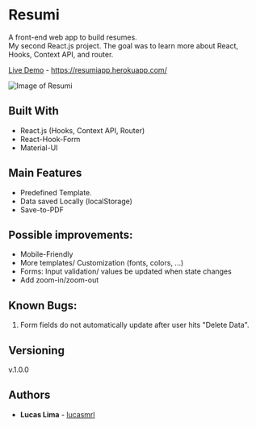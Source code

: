 # Resumi

A front-end web app to build resumes.<br/>
My second React.js project. The goal was to learn more about React, Hooks, Context API, and router.

[Live Demo](https://resumiapp.herokuapp.com/) - https://resumiapp.herokuapp.com/

![Image of Resumi](https://github.com/lucasmrl/resumi/blob/master/resumi-screenshot.png?raw=true)

## Built With

* React.js (Hooks, Context API, Router)
* React-Hook-Form
* Material-UI

## Main Features

* Predefined Template.
* Data saved Locally (localStorage)
* Save-to-PDF

## Possible improvements:

* Mobile-Friendly
* More templates/ Customization (fonts, colors, ...)
* Forms: Input validation/ values be updated when state changes
* Add zoom-in/zoom-out

## Known Bugs:

1. Form fields do not automatically update after user hits "Delete Data".

## Versioning

v.1.0.0

## Authors

* **Lucas Lima** - [lucasmrl](https://github.com/lucasmrl)
